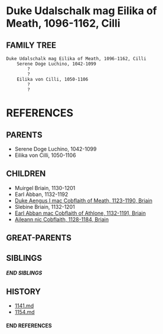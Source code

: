# Duke Udalschalk mag Eilika of Meath, 1096-1162, Cilli

## FAMILY TREE
```
Duke Udalschalk mag Eilika of Meath, 1096-1162, Cilli
    Serene Doge Luchino, 1042-1099
        ?
        ?
    Eilika von Cilli, 1050-1106
        ?
        ?
```


# REFERENCES

## PARENTS 
* Serene Doge Luchino, 1042-1099
* Eilika von Cilli, 1050-1106

## CHILDREN 
* Muirgel Briain, 1130-1201
* Earl Abban, 1132-1192
* [Duke Aengus I mac Cobflaith of Meath, 1123-1190, Briain](p/aengus_i_mac_cobflaith_1123.md)
* Slebine Briain, 1132-1201
* [Earl Abban mac Cobflaith of Athlone, 1132-1191, Briain](p/abban_mac_cobflaith_1132.md)
* [Aileann nic Cobflaith, 1128-1184, Briain](p/aileann_nic_cobflaith_1128.md)


## GREAT-PARENTS 

## SIBLINGS

##### END SIBLINGS  
## HISTORY
* [1141.md](../h/1141.md)
* [1154.md](../h/1154.md)

#### END REFERENCES
